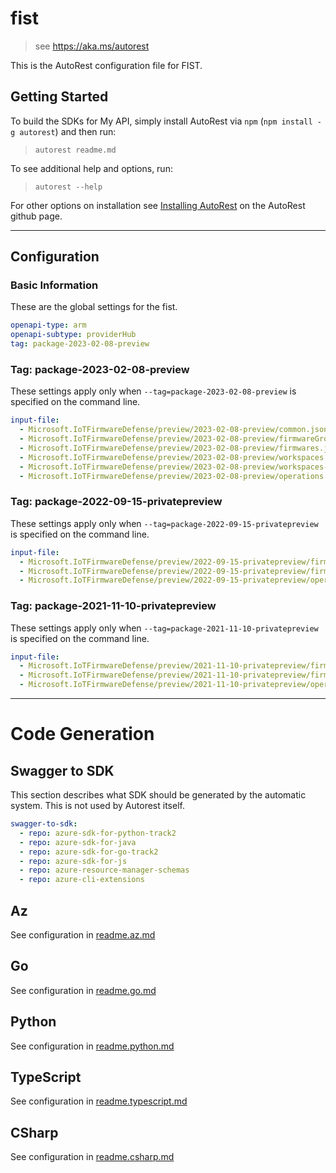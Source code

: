 # fist

> see https://aka.ms/autorest

This is the AutoRest configuration file for FIST.

## Getting Started

To build the SDKs for My API, simply install AutoRest via `npm` (`npm install -g autorest`) and then run:

> `autorest readme.md`

To see additional help and options, run:

> `autorest --help`

For other options on installation see [Installing AutoRest](https://aka.ms/autorest/install) on the AutoRest github page.

---

## Configuration

### Basic Information

These are the global settings for the fist.

``` yaml
openapi-type: arm
openapi-subtype: providerHub
tag: package-2023-02-08-preview
```


### Tag: package-2023-02-08-preview

These settings apply only when `--tag=package-2023-02-08-preview` is specified on the command line.

```yaml $(tag) == 'package-2023-02-08-preview'
input-file:
  - Microsoft.IoTFirmwareDefense/preview/2023-02-08-preview/common.json
  - Microsoft.IoTFirmwareDefense/preview/2023-02-08-preview/firmwareGroups.json
  - Microsoft.IoTFirmwareDefense/preview/2023-02-08-preview/firmwares.json
  - Microsoft.IoTFirmwareDefense/preview/2023-02-08-preview/workspaces.json
  - Microsoft.IoTFirmwareDefense/preview/2023-02-08-preview/workspaces-firmwares.json
  - Microsoft.IoTFirmwareDefense/preview/2023-02-08-preview/operations.json
```
### Tag: package-2022-09-15-privatepreview

These settings apply only when `--tag=package-2022-09-15-privatepreview` is specified on the command line.

``` yaml $(tag) == 'package-2022-09-15-privatepreview'
input-file:
  - Microsoft.IoTFirmwareDefense/preview/2022-09-15-privatepreview/firmwareGroups.json
  - Microsoft.IoTFirmwareDefense/preview/2022-09-15-privatepreview/firmwares.json
  - Microsoft.IoTFirmwareDefense/preview/2022-09-15-privatepreview/operations.json
```

### Tag: package-2021-11-10-privatepreview

These settings apply only when `--tag=package-2021-11-10-privatepreview` is specified on the command line.

``` yaml $(tag) == 'package-2021-11-10-privatepreview'
input-file:
  - Microsoft.IoTFirmwareDefense/preview/2021-11-10-privatepreview/firmwareGroups.json
  - Microsoft.IoTFirmwareDefense/preview/2021-11-10-privatepreview/firmwares.json
  - Microsoft.IoTFirmwareDefense/preview/2021-11-10-privatepreview/operations.json
```

---

# Code Generation

## Swagger to SDK

This section describes what SDK should be generated by the automatic system.
This is not used by Autorest itself.

``` yaml $(swagger-to-sdk)
swagger-to-sdk:
  - repo: azure-sdk-for-python-track2
  - repo: azure-sdk-for-java
  - repo: azure-sdk-for-go-track2
  - repo: azure-sdk-for-js
  - repo: azure-resource-manager-schemas
  - repo: azure-cli-extensions
```

## Az

See configuration in [readme.az.md](./readme.az.md)

## Go

See configuration in [readme.go.md](./readme.go.md)

## Python

See configuration in [readme.python.md](./readme.python.md)

## TypeScript

See configuration in [readme.typescript.md](./readme.typescript.md)

## CSharp

See configuration in [readme.csharp.md](./readme.csharp.md)
